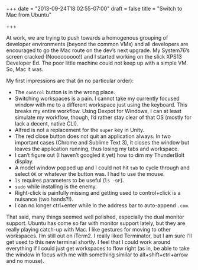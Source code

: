+++
date = "2013-09-24T18:02:55-07:00"
draft = false 
title = "Switch to Mac from Ubuntu"

+++

At work, we are trying to push towards a homogenous grouping of developer environments (beyond the common VMs) and all developers are encouraged to go the Mac route on the dev’s next upgrade. My System76’s screen cracked (Nooooooooo!) and I started working on the slick XPS13 Developer Ed. The poor little machine could not keep up with a simple VM. So, Mac it was.

My first impressions are that (in no particular order):

- The `control` button is in the wrong place.
- Switching workspaces is a pain. I cannot take my currently focused window with me to a different workspace just using the keyboard. This breaks my entire workflow. Using Dexpot for Windows, I can at least simulate my workflow, though, I’d rather stay clear of that OS (mostly for lack a decent, native CLI).
- Alfred is not a replacement for the `super` key in Unity.
- The red close button does not quit an application always. In two important cases (Chrome and Sublime Text 3), it closes the window but leaves the application running, thus losing my tabs and workspace.
- I can’t figure out (I haven’t googled it yet) how to dim my ThunderBolt display.
- A model window popped up and I could not hit `tab` to cycle through and select `OK` or whatever the button was. I had to use the mouse.
- `ls` requires parameters to be useful (`ls -GF`).
- `sudo` while installing is the enemy.
- Right-click is painfully missing and getting used to control+click is a nuisance (two hands?!).
- I can no longer ctrl+enter while in the address bar to auto-append `.com`.

That said, many things seemed well polished, especially the dual monitor support. Ubuntu has come so far with monitor support lately, but they are really playing catch-up with Mac. I like gestures for moving to other workspaces. I’m still out on iTerm2. I really liked Terminator, but I am sure I’ll get used to this new terminal shortly. I feel that I could work around everything if I could just get workspaces to flow right (as in, be able to take the window in focus with me with something similar to alt+shift+ctrl+arrow and no mouse).
